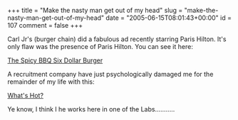 +++
title = "Make the nasty man get out of my head"
slug = "make-the-nasty-man-get-out-of-my-head"
date = "2005-06-15T08:01:43+00:00"
id = 107
comment = false
+++

<div style="clear: both" />Carl Jr's (burger chain) did a fabulous ad recently starring Paris Hilton. It's only flaw was the presence of Paris Hilton. You can see it here:

[The Spicy BBQ Six Dollar Burger](http://www.carlsjr.com/ontv)

A recruitment company have just psychologically damaged me for the remainder of my life with this:

[What's Hot?](http://www.accolo.com/pages/spicy.shtml)

Ye know, I think I he works here in one of the Labs...........
<div style="clear: both; padding-bottom: 0.25em" />
